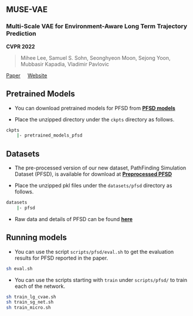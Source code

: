 ## MUSE-VAE

### Multi-Scale VAE for Environment-Aware Long Term Trajectory Prediction
**CVPR 2022**
> Mihee Lee, Samuel S. Sohn, Seonghyeon Moon, Sejong Yoon, Mubbasir Kapadia, Vladimir Pavlovic


[Paper](https://arxiv.org/abs/2201.07189)
&nbsp;&nbsp;&nbsp;
[Website](https://ml1323.github.io/MUSE-VAE)



## Pretrained Models
+ You can download pretrained models for PFSD from
**[PFSD models](https://drive.google.com/file/d/1QGGgYNomsQf2bCrR3OXBDi_1yWLHJm6y/view?usp=sharing)**

+ Place the unzipped directory under the `ckpts` directory as follows.
```bash
ckpts
    |- pretrained_models_pfsd
```

## Datasets
+ The pre-processed version of our new dataset, PathFinding Simulation Dataset (PFSD), is available for download at
**[Preprocessed PFSD](https://drive.google.com/file/d/1Wm5CTBrxozg9zMKvS2l9M3XtHhWyy3g9/view?usp=sharing)**

+ Place the unzipped pkl files under the `datasets/pfsd` directory as follows.
```bash
datasets
    |- pfsd
```

+ Raw data and details of PFSD can be found
**[here](https://ml1323.github.io/MUSE-VAE/tree-of-codes)**


## Running models
+ You can use the script `scripts/pfsd/eval.sh` to get the evaluation results for PFSD reported in the paper.
```bash
sh eval.sh
```

+ You can use the scripts starting with `train` under `scripts/pfsd/` to train each of the network.
```bash
sh train_lg_cvae.sh
sh train_sg_net.sh
sh train_micro.sh
```
